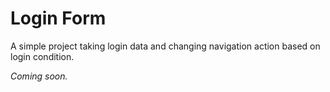 # Login Form

A simple project taking login data and changing navigation action based on login condition.

_Coming soon._

